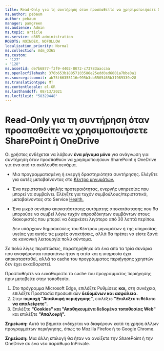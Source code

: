 ```yaml
---
title: Read-Only για τη συντήρηση όταν προσπαθείτε να χρησιμοποιήσετε SharePoint ή OneDrive
ms.author: pebaum
author: pebaum
manager: pamgreen
ms.audience: Admin
ms.topic: article
ms.service: o365-administration
ROBOTS: NOINDEX, NOFOLLOW
localization_priority: Normal
ms.collection: Adm_O365
ms.custom:
- "127"
- "128"
ms.assetid: de7b6877-f3f9-4402-8072-c73783aaccaa
ms.openlocfilehash: 376b653b18857103586e25edd0ad6801a7bbe0a1
ms.sourcegitcommit: ab75f66355116e995b3cb5505465b31989339e28
ms.translationtype: MT
ms.contentlocale: el-GR
ms.lasthandoff: 08/13/2021
ms.locfileid: "58329448"
---
```

# <a name="read-only-for-maintenance-message-when-attempting-to-use-sharepoint-or-onedrive"></a>Read-Only για τη συντήρηση όταν προσπαθείτε να χρησιμοποιήσετε SharePoint ή OneDrive

Οι χρήστες ενδέχεται να λάβουν **ένα μήνυμα μόνο** για ανάγνωση για συντήρηση όταν προσπαθούν να χρησιμοποιήσουν SharePoint ή OneDrive για ένα από τα ακόλουθα σενάρια. 

-   Μια προγραμματισμένη ή ενεργή δραστηριότητα συντήρησης.  Ελέγξτε για αυτές μεταβαίνοντας στο [Κέντρο μηνυμάτων.](https://portal.office.com/adminportal/home#/messagecenter)
-   Ένα περιστατικό υψηλής προτεραιότητας, ενεργής υπηρεσίας που μπορεί να συμβαίνει. Ελέγξτε για τυχόν συμβούλους/περιστατικά, μεταβαίνοντας στο Service [Health.](https://portal.office.com/adminportal/home#/servicehealth)
-   Ένα μικρό σενάριο αποκατάστασης αυτόματης αποκατάστασης που θα μπορούσε να συμβεί λόγω τυχόν απροσδόκητων συμβάντων στους διακομιστές που μπορεί να διαρκέσει λιγότερο από 30 λεπτά περίπου. 
    
    Δεν υπάρχουν δημοσιεύσεις του Κέντρου μηνυμάτων ή της υπηρεσίας υγείας για αυτές τις μικρές ανακτήσεις, αλλά θα πρέπει να είστε ξανά σε κανονική λειτουργία πολύ σύντομα.

Σε πολύ λίγες περιπτώσεις, παρατηρήθηκε ότι ένα από τα τρία σενάρια που αναφέρονται παραπάνω ήταν η αιτία και η υπηρεσία έχει αποκατασταθεί, αλλά το cache του προγράμματος περιήγησης χρηστών δεν έχει εκκαθαριστεί.

Προσπαθήστε να εκκαθαρίστε το cache του προγράμματος περιήγησης πριν μεταβείτε στην τοποθεσία.

1. Στο πρόγραμμα Microsoft Edge, επιλέξτε Ρυθμίσεις **και,** στη συνέχεια, επιλέξτε Προστασία προσωπικών **δεδομένων και ασφάλεια.**
2. Στην **περιοχή "Απαλοιφή περιήγησης",** επιλέξτε **"Επιλέξτε τι θέλετε να απαλείφετε".**
3. Επιλέξτε **"Cookies" και "Αποθηκευμένα δεδομένα τοποθεσίας Web"** και επιλέξτε **"Απαλοιφή".**

**Σημείωση:** Αυτά τα βήματα ενδέχεται να διαφέρουν κατά τη χρήση άλλων προγραμμάτων περιήγησης, όπως το Mozilla Firefox ή το Google Chrome.

**Σημείωση:** Μια άλλη επιλογή θα ήταν να ανοίξετε την SharePoint ή την OneDrive σε ένα νέο παράθυρο InPrivate.